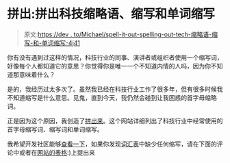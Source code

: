 # 拼出:拼出科技缩略语、缩写和单词缩写

> 原文:[https://dev . to/Michael/spell-it-out-spelling-out-tech-缩略语-缩写-和-单词缩写-4j41](https://dev.to/michael/spell-it-out-spelling-out-tech-acronyms-abbreviations-and-word-shortenings-4j41)

你有没有遇到过这样的情况，科技行业的同事、演讲者或组织者使用一个缩写词，好像每个人都知道它的意思？你觉得你是唯一一个不知道内情的人吗，因为你不知道那意味着什么？

是的，我经历过太多次了。虽然我已经在科技行业工作了很多年，但有很多时候我不知道缩写是什么意思。见鬼，直到今天，我仍然会碰到让我困惑的首字母缩略词。

正是因为这个原因，我创造了[拼出来](https://www.spellitout.xyz)。这个网站详细列出了科技行业中经常使用的首字母缩写词、缩写词和单词缩写。

我希望开发社区能够[查看一下](https://www.spellitout.xyz)，如果你发现[词汇表](https://www.spellitout.xyz/glossary/)中缺少任何缩写，请在下面的评论中或者在[网站的表格](https://www.spellitout.xyz/submit/):)上提出来